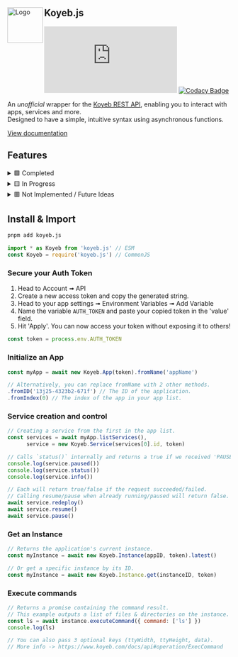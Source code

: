 <div align="left">
  <a href="https://koyeb.com/docs/api">
    <img align="left" src="https://www.koyeb.com/static/images/icons/koyeb.svg" alt="Logo" width="80" height="80">
  </a>
  <h2 align="left">Koyeb.js</h2>
  
  [![Github Repo Size](https://img.shields.io/github/repo-size/Owen3H/Koyeb.js?label=Repository%20Size&logo=Github)](https://github.com/Owen3H/Koyeb.js) 
  [![Codacy Badge](https://app.codacy.com/project/badge/Grade/77a5d15fa73d426c8210e8606a357e73)](https://app.codacy.com/gh/Owen3H/Koyeb.js/dashboard?utm_source=gh&utm_medium=referral&utm_content=&utm_campaign=Badge_grade)
</div>

An *unofficial* wrapper for the [Koyeb REST API](https://koyeb.com/docs/api), enabling you to interact with apps, services and more.<br> Designed to have a simple, intuitive syntax using asynchronous functions.<br>
  
[View documentation](https://owen3h.github.io/koyeb.js)

## Features
  <details>
  <summary>🟩 Completed</summary>

  - **Service control** (resume, pause, re-deploy)<br>
  - **Get a list of services and apps**<br>
  - **Support for multiple apps using classes**<br>
  - **Get a specific instance, or the latest**<br>
  - **Execute commands on an instance**
  </details>

  <details>
  <summary>🟨 In Progress</summary>

  - Deployment & related methods<br>
  - Finish instance & service<br>
  - Metrics
  </details>

  <details>
  <summary>🟥 Not Implemented / Future Ideas</summary>
  
  - Logs <br>
  - Secrets
  </details>

## Install & Import
```bash
pnpm add koyeb.js
```

```js
import * as Koyeb from 'koyeb.js' // ESM
const Koyeb = require('koyeb.js') // CommonJS
```

### Secure your Auth Token
1. Head to Account ➟ API
2. Create a new access token and copy the generated string.
3. Head to your app settings ➟ Environment Variables ➟ Add Variable
4. Name the variable `AUTH_TOKEN` and paste your copied token in the 'value' field.
5. Hit 'Apply'. You can now access your token without exposing it to others!

```js
const token = process.env.AUTH_TOKEN
```

### Initialize an App
```js
const myApp = await new Koyeb.App(token).fromName('appName')

// Alternatively, you can replace fromName with 2 other methods.
.fromID('13j25-4323b2-671f') // The ID of the application.
.fromIndex(0) // The index of the app in your app list.
```

### Service creation and control
```js
// Creating a service from the first in the app list.
const services = await myApp.listServices(),
      service = new Koyeb.Service(services[0].id, token)

// Calls `status()` internally and returns a true if we received 'PAUSED'.
console.log(service.paused()) 
console.log(service.status())
console.log(service.info())

// Each will return true/false if the request succeeded/failed.
// Calling resume/pause when already running/paused will return false.
await service.redeploy()
await service.resume()
await service.pause()
```

### Get an Instance
```js
// Returns the application's current instance.
const myInstance = await new Koyeb.Instance(appID, token).latest()

// Or get a specific instance by its ID.
const myInstance = await new Koyeb.Instance.get(instanceID, token)
```

### Execute commands
```js
// Returns a promise containing the command result.
// This example outputs a list of files & directories on the instance.
const ls = await instance.executeCommand({ command: ['ls'] })
console.log(ls)

// You can also pass 3 optional keys (ttyWidth, ttyHeight, data).
// More info -> https://www.koyeb.com/docs/api#operation/ExecCommand
```
